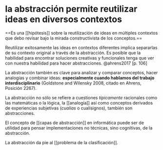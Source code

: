 # la abstracción permite reutilizar ideas en diversos contextos
==Es una [[hipótesis]] sobre la reutilización de ideas en múltiples contextos que debo revisar bajo la mirada constructivista de los conceptos.==

Reutilizar exitosamente las ideas en contextos diferentes implica separarlas de su contexto original a través de la abstracción. Es posible que la habilidad para encontrar soluciones creativas y funcionales tenga que ver con nuestra habilidad para hacer abstracciones. @ahrens2017 [p. 106] 

La abstracción también es clave para analizar y comparar conceptos, hacer analogías y combinar ideas: **especialmente cuando hablamos del trabajo interdisciplinario** (Goldstone and Wilensky 2008, citado en Ahrens, Posición 2267).

La abstracción no sólo se refiere a cuestiones *típicamente* racionales como las matemáticas o la lógica, la [[analogía]] así como conceptos derivados de experiencias subjetivas (*cualias* o cualisignos), también son abstracciones.

El concepto de [[capas de abstracción]] en informática puede ser de utilidad para pensar implementaciones no técnicas, sino cognitivas, de la abstracción.

La abstracción da pie al [[problema de la clasificación]].
